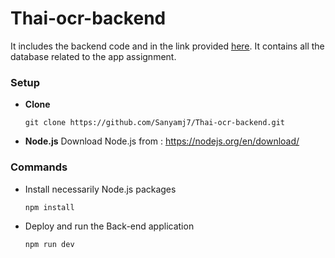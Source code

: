 # Thai-ocr-backend
It includes the backend code and in the link provided [here](https://thai-id-ocr-backend-m783.onrender.com/product). It contains all the database related to the app assignment. 
### Setup
- **Clone**

      git clone https://github.com/Sanyamj7/Thai-ocr-backend.git
- **Node.js**
Download Node.js from : https://nodejs.org/en/download/


### Commands

- Install necessarily Node.js packages

      npm install
- Deploy and run the Back-end application

      npm run dev

